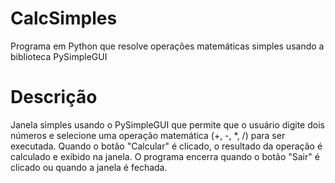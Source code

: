 # CalcSimples
Programa em Python que resolve operações matemáticas simples usando a biblioteca PySimpleGUI

# Descrição
Janela simples usando o PySimpleGUI que permite que o usuário digite dois números e selecione uma operação matemática (+, -, *, /) para ser executada. Quando o botão "Calcular" é clicado, o resultado da operação é calculado e exibido na janela. O programa encerra quando o botão "Sair" é clicado ou quando a janela é fechada.
